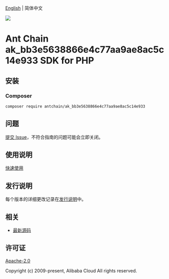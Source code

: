 [English](README.md) | 简体中文

![](https://aliyunsdk-pages.alicdn.com/icons/AlibabaCloud.svg)

# Ant Chain ak_bb3e5638866e4c77aa9ae8ac5c14e933 SDK for PHP

## 安装

### Composer

```bash
composer require antchain/ak_bb3e5638866e4c77aa9ae8ac5c14e933
```

## 问题

[提交 Issue](https://github.com/alipay/antchain-openapi-prod-sdk/issues/new)，不符合指南的问题可能会立即关闭。

## 使用说明

[快速使用](https://github.com/alipay/antchain-openapi-prod-sdk)

## 发行说明

每个版本的详细更改记录在[发行说明](./ChangeLog.txt)中。

## 相关

* [最新源码](https://github.com/antchain-openapi-sdk-php)

## 许可证

[Apache-2.0](http://www.apache.org/licenses/LICENSE-2.0)

Copyright (c) 2009-present, Alibaba Cloud All rights reserved.
